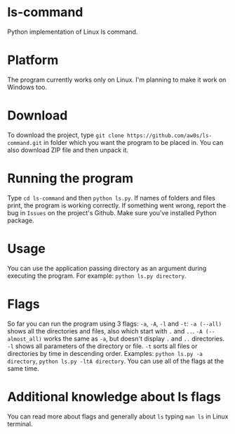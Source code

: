 # ls-command
Python implementation of Linux ls command.

# Platform
The program currently works only on Linux. I'm planning to make it work on Windows too.

# Download
To download the project, type `git clone https://github.com/aw0s/ls-command.git` in folder which you want the program to be placed in. You can also download ZIP file and then unpack it.

# Running the program
Type `cd ls-command` and then `python ls.py`. If names of folders and files print, the program is working correctly. If something went wrong, report the bug in `Issues` on the project's Github. Make sure you've installed Python package.

# Usage
You can use the application passing directory as an argument during executing the program. For example: `python ls.py directory`.

# Flags
So far you can run the program using 3 flags: `-a`, `-A`, `-l` and `-t`:
`-a (--all)` shows all the directories and files, also which start with `.` and `..`.
`-A (--almost_all)` works the same as `-a`, but doesn't display `.` and `..` directories.
`-l` shows all parameters of the directory or file.
`-t` sorts all files or directories by time in descending order.
Examples: `python ls.py -a directory`, `python ls.py -ltA directory`. You can use all of the flags at the same time.

# Additional knowledge about ls flags
You can read more about flags and generally about `ls` typing `man ls` in Linux terminal.
